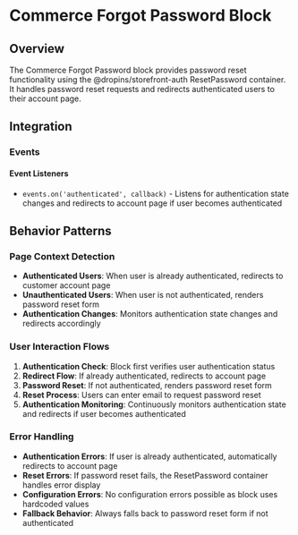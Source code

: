 # Commerce Forgot Password Block

## Overview

The Commerce Forgot Password block provides password reset functionality using the @dropins/storefront-auth ResetPassword container. It handles password reset requests and redirects authenticated users to their account page.

## Integration

<!-- ### Block Configuration

No block configuration is read via `readBlockConfig()`.

### URL Parameters

No URL parameters directly affect this block's behavior.

### Local Storage

No localStorage keys are used by this block. -->

### Events

#### Event Listeners

- `events.on('authenticated', callback)` - Listens for authentication state changes and redirects to account page if user becomes authenticated

<!-- #### Event Emitters

No events are emitted by this block. -->

## Behavior Patterns

### Page Context Detection

- **Authenticated Users**: When user is already authenticated, redirects to customer account page
- **Unauthenticated Users**: When user is not authenticated, renders password reset form
- **Authentication Changes**: Monitors authentication state changes and redirects accordingly

### User Interaction Flows

1. **Authentication Check**: Block first verifies user authentication status
2. **Redirect Flow**: If already authenticated, redirects to account page
3. **Password Reset**: If not authenticated, renders password reset form
4. **Reset Process**: Users can enter email to request password reset
5. **Authentication Monitoring**: Continuously monitors authentication state and redirects if user becomes authenticated

### Error Handling

- **Authentication Errors**: If user is already authenticated, automatically redirects to account page
- **Reset Errors**: If password reset fails, the ResetPassword container handles error display
- **Configuration Errors**: No configuration errors possible as block uses hardcoded values
- **Fallback Behavior**: Always falls back to password reset form if not authenticated
